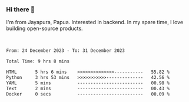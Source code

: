 ### Hi there 👋

I'm from Jayapura, Papua. Interested in backend. In my spare time, I love building open-source products.

<br>

 
 <!--START_SECTION:waka-->

```txt
From: 24 December 2023 - To: 31 December 2023

Total Time: 9 hrs 8 mins

HTML       5 hrs 6 mins    >>>>>>>>>>>>>>-----------   55.82 %
Python     3 hrs 53 mins   >>>>>>>>>>>--------------   42.56 %
YAML       5 mins          -------------------------   00.98 %
Text       2 mins          -------------------------   00.43 %
Docker     0 secs          -------------------------   00.09 %
```

<!--END_SECTION:waka-->
